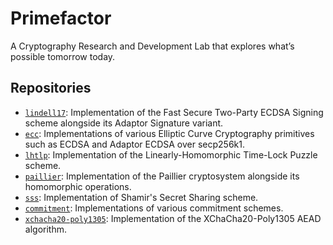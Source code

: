 # Primefactor

A Cryptography Research and Development Lab that explores what’s possible tomorrow today.

## Repositories

- [`lindell17`](https://github.com/primefactor-io/lindell17): Implementation of the Fast Secure Two-Party ECDSA Signing scheme alongside its Adaptor Signature variant.
- [`ecc`](https://github.com/primefactor-io/ecc): Implementations of various Elliptic Curve Cryptography primitives such as ECDSA and Adaptor ECDSA over secp256k1.
- [`lhtlp`](https://github.com/primefactor-io/lhtlp): Implementation of the Linearly-Homomorphic Time-Lock Puzzle scheme.
- [`paillier`](https://github.com/primefactor-io/paillier): Implementation of the Paillier cryptosystem alongside its homomorphic operations.
- [`sss`](https://github.com/primefactor-io/sss): Implementation of Shamir's Secret Sharing scheme.
- [`commitment`](https://github.com/primefactor-io/commitment): Implementations of various commitment schemes.
- [`xchacha20-poly1305`](https://github.com/primefactor-io/xchacha20-poly1305): Implementation of the XChaCha20-Poly1305 AEAD algorithm.
